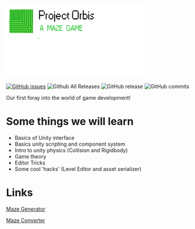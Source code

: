 ![Orbis](orbis.png)


[![GitHub issues](https://img.shields.io/github/issues/TheLetsCodeProject/ProjectOrbis_2.svg)](https://github.com/TheLetsCodeProject/ProjectOrbis_2/issues) 
![Github All Releases](https://img.shields.io/github/downloads/TheLetsCodeProject/ProjectOrbis_2/total.svg)
![GitHub release](https://img.shields.io/github/release/TheLetsCodeProject/ProjectOrbis_2.svg)
![GitHub commits](https://img.shields.io/github/commits-since/TheLetsCodeProject/ProjectOrbis_2/v2.0.0-Beta.1.svg)




Our first foray into the world of game development!

# Some things we will learn
- Basics of Unity interface
- Basics unity scripting and component system
- Intro to unity physics (Collision and Rigidbody)
- Game theory
- Editor Tricks
- Some cool 'hacks' (Level Editor and asset serializer) 

# Links
[Maze Generator](http://hereandabove.com/maze/mazeorig.form.html)

[Maze Converter](https://www.browserling.com/tools/gif-to-png)
